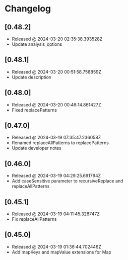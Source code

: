 # Changelog

## [0.48.2]

- Released @ 2024-03-20 02:35:38.393528Z
- Update analysis_options

## [0.48.1]

- Released @ 2024-03-20 00:51:58.758859Z
- Update description

## [0.48.0]

- Released @ 2024-03-20 00:46:14.861427Z
- Fixed replacePatterns

## [0.47.0]

- Released @ 2024-03-19 07:35:47.236058Z
- Renamed replaceAllPatterns to replacePatterns
- Update developer notes

## [0.46.0]

- Released @ 2024-03-19 04:29:25.691794Z
- Add caseSensitive parameter to recursiveReplace and replaceAllPatterns

## [0.45.1]

- Released @ 2024-03-19 04:11:45.328747Z
- Fix replaceAllPatterns

## [0.45.0]

- Released @ 2024-03-19 01:36:44.702446Z
- Add mapKeys and mapValue extensions for Map
